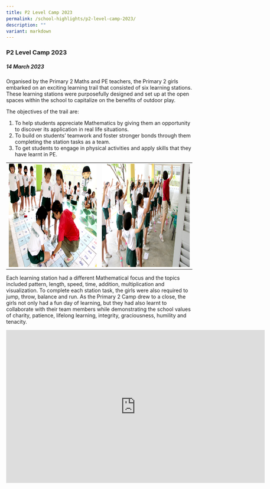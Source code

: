 ```yaml
---
title: P2 Level Camp 2023
permalink: /school-highlights/p2-level-camp-2023/
description: ""
variant: markdown
---
```

### P2 Level Camp 2023

##### 14 March 2023

Organised by the Primary 2 Maths and PE teachers, the Primary 2 girls embarked on an exciting learning trail that consisted of six learning stations. These learning stations were purposefully designed and set up at the open spaces within the school to capitalize on the benefits of outdoor play. 

The objectives of the trail are:<br>
1)	To help students appreciate Mathematics by giving them an opportunity to discover its application in real life situations.<br>
2)	To build on students’ teamwork and foster stronger bonds through them completing the station tasks as a team.<br>
3)	To get students to engage in physical activities and apply skills that they have learnt in PE.

<table>
<tbody><tr>
		<td><img alt="jamboree01" src="/images/P2 Level Camp 2023/p2camp_01.JPG" style="width:450px;height:280px;"> </td>
		<td><img alt="jamboree02" src="/images/P2 Level Camp 2023/p2camp_02.JPG" style="width:450px;height:280px;"> </td>
</tr></tbody></table>


Each learning station had a different Mathematical focus and the topics included pattern, length, speed, time, addition, multiplication and visualization. To complete each station task, the girls were also required to jump, throw, balance and run. As the Primary 2 Camp drew to a close, the girls not only had a fun day of learning, but they had also learnt to collaborate with their team members while demonstrating the school values of charity, patience, lifelong learning, integrity, graciousness, humility and tenacity. 

<center>
<iframe allowfullscreen="" allow="accelerometer; autoplay; clipboard-write; encrypted-media; gyroscope; picture-in-picture; web-share" frameborder="0" title="YouTube video player" src="https://www.youtube.com/embed/gdzRdOi_y-Y" height="415" width="700"></iframe></center>